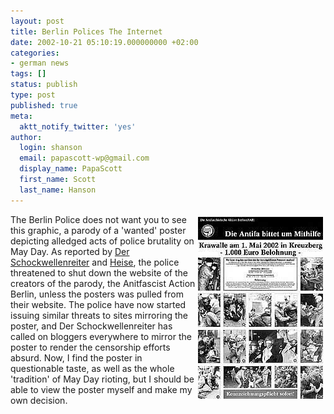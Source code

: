 ```yaml
---
layout: post
title: Berlin Polices The Internet
date: 2002-10-21 05:10:19.000000000 +02:00
categories:
- german news
tags: []
status: publish
type: post
published: true
meta:
  aktt_notify_twitter: 'yes'
author:
  login: shanson
  email: papascott-wp@gmail.com
  display_name: PapaScott
  first_name: Scott
  last_name: Hanson
---
```

<p><a href="/wordpress/wp-content/uploads/2002/10/antifasuchegr.jpg" onclick="javascript:openPopup('/images/fotos/antifasuchegr.jpg',434,614);return false;"><img src="/wordpress/wp-content/uploads/2002/10/antifasuche1.jpg" width="200" height="291" border="0" hspace="4" vspace="4" align="right" alt="Die Berliner AntiFa bittet um ihre Mithilfe" title="Click to open in new window" /></a> The Berlin Police does not want you to see this graphic, a parody of a 'wanted' poster depicting alledged acts of police brutality on May Day. As reported by <a href="http://www.schockwellenreiter.de/2002/10/18.html#a8578">Der Schockwellenreiter</a> and <a href="http://www.heise.de/newsticker/data/wst-18.10.02-003/">Heise</a>, the police threatened to shut down the website of the creators of the parody, the Anitfascist Action Berlin, unless the posters was pulled from their website. The police have now started issuing similar threats to sites mirroring the poster, and Der Schockwellenreiter has called on bloggers everywhere to mirror the poster to render the censorship efforts absurd. Now, I find the poster in questionable taste, as well as the whole 'tradition' of May Day rioting, but I should be able to view the poster myself and make my own decision.</p>
